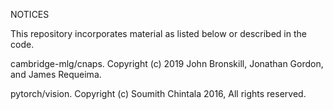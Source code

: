 NOTICES

This repository incorporates material as listed below or described in the code.

cambridge-mlg/cnaps. Copyright (c) 2019 John Bronskill, Jonathan Gordon, and James Requeima.

pytorch/vision. Copyright (c) Soumith Chintala 2016, All rights reserved.